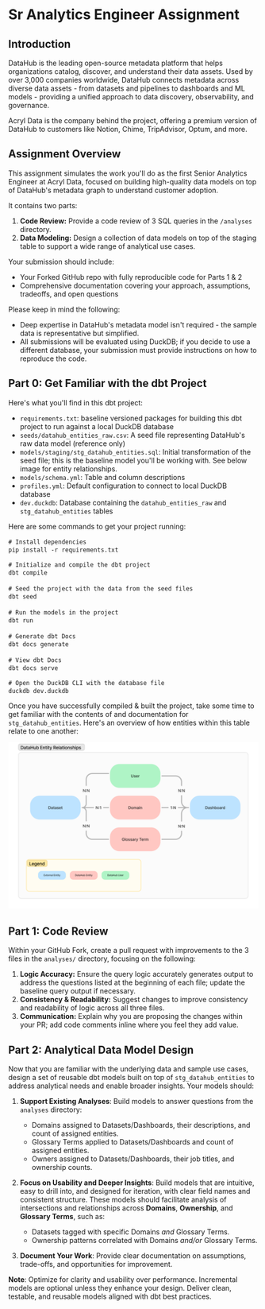 # Sr Analytics Engineer Assignment

## Introduction
DataHub is the leading open-source metadata platform that helps organizations catalog, discover, and understand their data assets. Used by over 3,000 companies worldwide, DataHub connects metadata across diverse data assets - from datasets and pipelines to dashboards and ML models - providing a unified approach to data discovery, observability, and governance.

Acryl Data is the company behind the project, offering a premium version of DataHub to customers like Notion, Chime, TripAdvisor, Optum, and more. 

## Assignment Overview

This assignment simulates the work you'll do as the first Senior Analytics Engineer at Acryl Data, focused on building high-quality data models on top of DataHub's metadata graph to understand customer adoption.

It contains two parts:

1. **Code Review:** Provide a code review of 3 SQL queries in the `/analyses` directory.
2. **Data Modeling:** Design a collection of data models on top of the staging table to support a wide range of analytical use cases.

Your submission should include:
- Your Forked GitHub repo with fully reproducible code for Parts 1 & 2 
- Comprehensive documentation covering your approach, assumptions, tradeoffs, and open questions

Please keep in mind the following:
- Deep expertise in DataHub's metadata model isn't required - the sample data is representative but simplified.
- All submissions will be evaluated using DuckDB; if you decide to use a different database, your submission must provide instructions on how to reproduce the code.

## Part 0: Get Familiar with the dbt Project

Here's what you'll find in this dbt project:

- `requirements.txt`: baseline versioned packages for building this dbt project to run against a local DuckDB database
- `seeds/datahub_entities_raw.csv`: A seed file representing DataHub's raw data model (reference only)
- `models/staging/stg_datahub_entities.sql`: Initial transformation of the seed file; this is the baseline model you'll be working with. See below image for entity relationships.
- `models/schema.yml`: Table and column descriptions
- `profiles.yml`: Default configuration to connect to local DuckDB database
- `dev.duckdb`: Database containing the `datahub_entities_raw` and `stg_datahub_entities` tables

Here are some commands to get your project running:

```
# Install dependencies
pip install -r requirements.txt
```

```
# Initialize and compile the dbt project
dbt compile

# Seed the project with the data from the seed files
dbt seed

# Run the models in the project
dbt run

# Generate dbt Docs
dbt docs generate

# View dbt Docs
dbt docs serve
```

```
# Open the DuckDB CLI with the database file
duckdb dev.duckdb
```

Once you have successfully compiled & built the project, take some time to get familiar with the contents of and documentation for `stg_datahub_entities`. Here's an overview of how entities within this table relate to one another:

![](imgs/datahub-entity-relationships.png)

## Part 1: Code Review

Within your GitHub Fork, create a pull request with improvements to the 3 files in the `analyses/` directory, focusing on the following:

1. **Logic Accuracy:** Ensure the query logic accurately generates output to address the questions listed at the beginning of each file; update the baseline query output if necessary.
2. **Consistency & Readability:** Suggest changes to improve consistency and readability of logic across all three files.
3. **Communication:** Explain why you are proposing the changes within your PR; add code comments inline where you feel they add value.

## Part 2: Analytical Data Model Design

Now that you are familiar with the underlying data and sample use cases, design a set of reusable dbt models built on top of `stg_datahub_entities` to address analytical needs and enable broader insights. Your models should:

1. **Support Existing Analyses**: Build models to answer questions from the `analyses` directory:
   - Domains assigned to Datasets/Dashboards, their descriptions, and count of assigned entities.
   - Glossary Terms applied to Datasets/Dashboards and count of assigned entities.
   - Owners assigned to Datasets/Dashboards, their job titles, and ownership counts.

2. **Focus on Usability and Deeper Insights**: Build models that are intuitive, easy to drill into, and designed for iteration, with clear field names and consistent structure. These models should facilitate analysis of intersections and relationships across **Domains**, **Ownership**, and **Glossary Terms**, such as:
   - Datasets tagged with specific Domains _and_ Glossary Terms.
   - Ownership patterns correlated with Domains _and/or_ Glossary Terms.

3. **Document Your Work**: Provide clear documentation on assumptions, trade-offs, and opportunities for improvement.

**Note**: Optimize for clarity and usability over performance. Incremental models are optional unless they enhance your design. Deliver clean, testable, and reusable models aligned with dbt best practices.